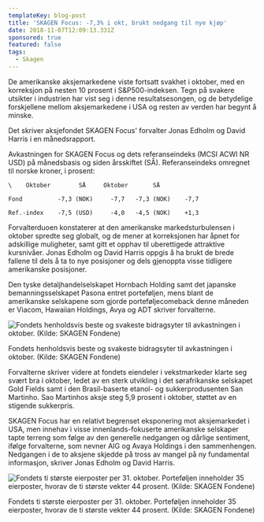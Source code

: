 ```yaml
---
templateKey: blog-post
title: 'SKAGEN Focus: -7,3% i okt, brukt nedgang til nye kjøp'
date: 2018-11-07T12:09:13.331Z
sponsored: true
featured: false
tags:
  - Skagen
---
```

De amerikanske aksjemarkedene viste fortsatt svakhet i oktober, med en korreksjon på nesten 10 prosent i S&P500-indeksen. Tegn på svakere utsikter i industrien har vist seg i denne resultatsesongen, og de betydelige forskjellene mellom aksjemarkedene i USA og resten av verden har begynt å minske.

Det skriver aksjefondet SKAGEN Focus' forvalter Jonas Edholm og David Harris i en månedsrapport.

Avkastningen for SKAGEN Focus og dets referanseindeks (MCSI ACWI NR USD) på månedsbasis og siden årsskiftet (SÅ). Referanseindeks omregnet til norske kroner, i prosent:

```
\    Oktober        SÅ     Oktober       SÅ           

Fond          -7,3 (NOK)     -7,7   -7,3 (NOK)    -7,7         

Ref.-index    -7,5 (USD)     -4,0   -4,5 (NOK)    +1,3         
```

Forvalterduoen konstaterer at den amerikanske markedsturbulensen i oktober spredte seg globalt, og de mener at korreksjonen har åpnet for adskillige muligheter, samt gitt et opphav til uberettigede attraktive kursnivåer. Jonas Edholm og David Harris oppgis å ha brukt de brede fallene til dels å ta to nye posisjoner og dels gjenoppta visse tidligere amerikanske posisjoner.

Den tyske detaljhandelselskapet Hornbach Holding samt det japanske bemanningsselskapet Pasona entret porteføljen, mens blant de amerikanske selskapene som gjorde porteføljecomeback denne måneden er Viacom, Hawaiian Holdings, Avya og ADT skriver forvalterne.

![Fondets henholdsvis beste og svakeste bidragsyter til avkastningen i oktober. (Kilde: SKAGEN Fondene)](/img/266.png)

<span class="image-caption">Fondets henholdsvis beste og svakeste bidragsyter til avkastningen i oktober. (Kilde: SKAGEN Fondene)</span>

Forvalterne skriver videre at fondets eiendeler i vekstmarkeder klarte seg svært bra i oktober, ledet av en sterk utvikling i det sørafrikanske selskapet Gold Fields samt i den Brasil-baserte etanol- og sukkerprodusenten San Martinho. Sao Martinhos aksje steg 5,9 prosent i oktober, støttet av en stigende sukkerpris.



SKAGEN Focus har en relativt begrenset eksponering mot aksjemarkedet i USA, men innehav i visse innenlands-fokuserte amerikanske selskaper tapte terreng som følge av den generelle nedgangen og dårlige sentiment, ifølge forvalterne, som nevner AIG og Avaya Holdings i den sammenhengen. Nedgangen i de to aksjene skjedde på tross av mangel på ny fundamental informasjon, skriver Jonas Edholm og David Harris.

![Fondets ti største eierposter per 31. oktober. Porteføljen inneholder 35 eierposter, hvorav de ti største vekter 44 prosent. (Kilde: SKAGEN Fondene)](/img/267.png)

<span class="image-caption">Fondets ti største eierposter per 31. oktober. Porteføljen inneholder 35 eierposter, hvorav de ti største vekter 44 prosent. (Kilde: SKAGEN Fondene)</span>
